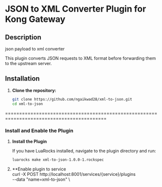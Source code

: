 # JSON to XML Converter Plugin for Kong Gateway
## Description

json payload to xml converter


This plugin converts JSON requests to XML format before forwarding them to the upstream server.
   
   ## Installation
1. **Clone the repository:**

   ```bash
   git clone https://github.com/ngaikwad28/xml-to-json.git
   cd xml-to-json
==========================================================================================


  ###  Install and Enable the Plugin

1. **Install the Plugin**

   If you have LuaRocks installed, navigate to the plugin directory and run:

   ```bash
   luarocks make xml-to-json-1.0.0-1.rockspec

2. **Enable plugin to service  
curl -X POST http://localhost:8001/services/{service}/plugins \
  --data "name=xml-to-json" \
  

